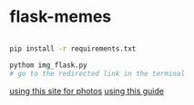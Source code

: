 # flask-memes

```bash

pip install -r requirements.txt

pythom img_flask.py
# go to the redirected link in the terminal

```
[using this site for photos](https://picsum.photos/)
[using this guide](https://www.youtube.com/watch?v=5aYpkLfkgRE)
